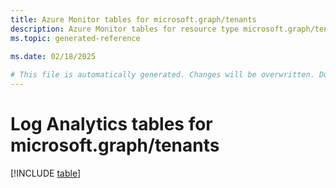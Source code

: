 ```yaml
---
title: Azure Monitor tables for microsoft.graph/tenants
description: Azure Monitor tables for resource type microsoft.graph/tenants
ms.topic: generated-reference
   
ms.date: 02/18/2025

# This file is automatically generated. Changes will be overwritten. Do not change this file directly.
---
```


# Log Analytics tables for microsoft.graph/tenants  

[!INCLUDE [table](~/reusable-content/ce-skilling/azure/includes/azure-monitor/reference/tables/microsoft-graph_tenants-include.md)]

